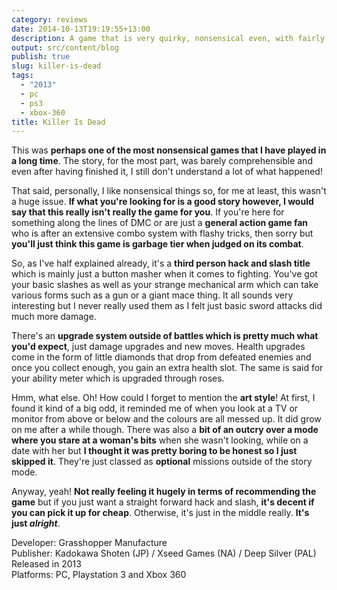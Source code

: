 ```yaml
---
category: reviews
date: 2014-10-13T19:19:55+13:00
description: A game that is very quirky, nonsensical even, with fairly average gameplay. Despite that, it can still be enjoyable.
output: src/content/blog
publish: true
slug: killer-is-dead
tags:
  - "2013"
  - pc
  - ps3
  - xbox-360
title: Killer Is Dead
---
```

This was **perhaps one of the most nonsensical games that I have played in a long time**. The story, for the most part, was barely comprehensible and even after having finished it, I still don't understand a lot of what happened!

That said, personally, I like nonsensical things so, for me at least, this wasn't a huge issue. **If what you're looking for is a good story however, I would say that this really isn't really the game for you**. If you're here for something along the lines of DMC or are just a **general action game fan** who is after an extensive combo system with flashy tricks, then sorry but **you'll just think this game is garbage tier when judged on its combat**.

So, as I've half explained already, it's a **third person hack and slash title** which is mainly just a button masher when it comes to fighting. You've got your basic slashes as well as your strange mechanical arm which can take various forms such as a gun or a giant mace thing. It all sounds very interesting but I never really used them as I felt just basic sword attacks did much more damage.

There's an **upgrade system outside of battles which is pretty much what you'd expect**, just damage upgrades and new moves. Health upgrades come in the form of little diamonds that drop from defeated enemies and once you collect enough, you gain an extra health slot. The same is said for your ability meter which is upgraded through roses.

Hmm, what else. Oh! How could I forget to mention the **art style**! At first, I found it kind of a big odd, it reminded me of when you look at a TV or monitor from above or below and the colours are all messed up. It did grow on me after a while though. There was also a **bit of an outcry over a mode where you stare at a woman's bits** when she wasn't looking, while on a date with her but **I thought it was pretty boring to be honest so I just skipped it**. They're just classed as **optional** missions outside of the story mode.

Anyway, yeah! **Not really feeling it hugely in terms of recommending the game** but if you just want a straight forward hack and slash, **it's decent if you can pick it up for cheap**. Otherwise, it's just in the middle really. **It's just _alright_**.

Developer: Grasshopper Manufacture \
Publisher: Kadokawa Shoten (JP) / Xseed Games (NA) / Deep Silver (PAL) \
Released in 2013 \
Platforms: PC, Playstation 3 and Xbox 360
